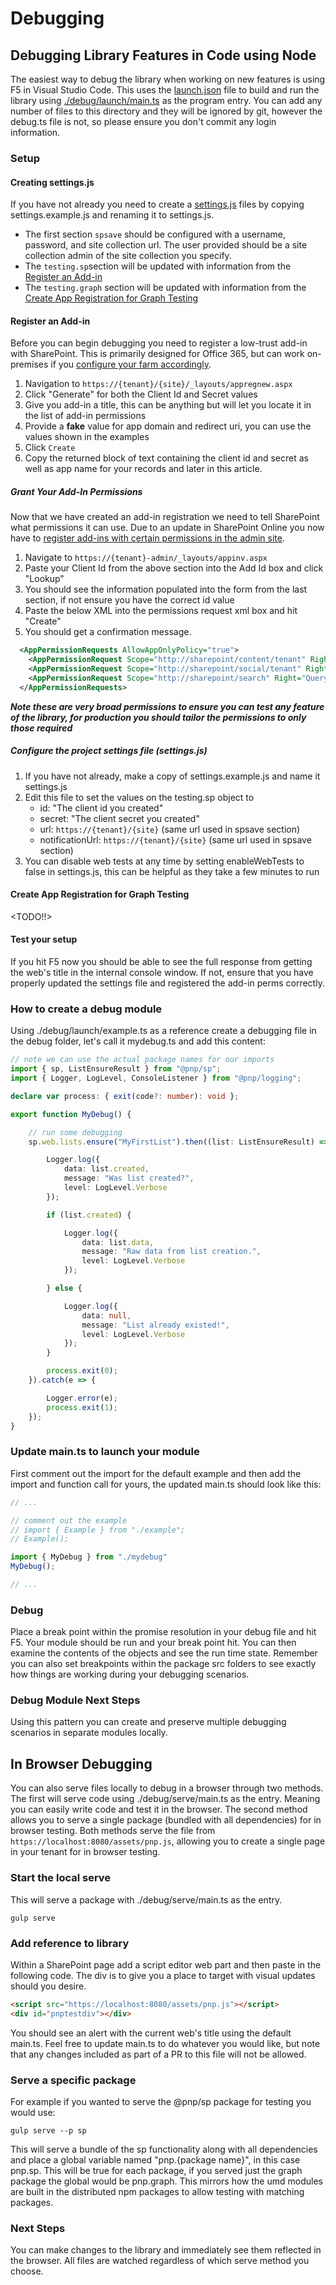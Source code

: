 # Debugging

## Debugging Library Features in Code using Node

The easiest way to debug the library when working on new features is using F5 in Visual Studio Code. This uses the [launch.json](https://github.com/pnp/pnpjs/blob/master/.vscode/launch.json) file to build and run the library using [./debug/launch/main.ts](https://github.com/pnp/pnpjs/blob/master/debug/launch/main.ts) as the program entry. You can add any number of files to this directory and they will be ignored by git, however the debug.ts file is not, so please ensure you don't commit any login information.

### Setup

#### Creating settings.js

If you have not already you need to create a [settings.js](./concepts/settings.md) files by copying settings.example.js and renaming it to settings.js.

- The first section `spsave` should be configured with a username, password, and site collection url. The user provided should be a site collection admin of the site collection you specify.
- The `testing.sp`section will be updated with information from the [Register an Add-in](#register_an_add-in)
- The `testing.graph` section will be updated with information from the [Create App Registration for Graph Testing](#create_app_registration_for_graph_testing)

#### Register an Add-in

Before you can begin debugging you need to register a low-trust add-in with SharePoint. This is primarily designed for Office 365, but can work on-premises if you [configure your farm accordingly](https://msdn.microsoft.com/en-us/library/office/dn155905.aspx).

1. Navigation to `https://{tenant}/{site}/_layouts/appregnew.aspx`
2. Click "Generate" for both the Client Id and Secret values
3. Give you add-in a title, this can be anything but will let you locate it in the list of add-in permissions
4. Provide a **fake** value for app domain and redirect uri, you can use the values shown in the examples
5. Click `Create`
6. Copy the returned block of text containing the client id and secret as well as app name for your records and later in this article.

##### Grant Your Add-In Permissions

Now that we have created an add-in registration we need to tell SharePoint what permissions it can use. Due to an update in SharePoint Online you now have to [register add-ins with certain permissions in the admin site](https://msdn.microsoft.com/en-us/pnp_articles/how-to-provide-add-in-app-only-tenant-administrative-permissions-in-sharepoint-online).

1. Navigate to `https://{tenant}-admin/_layouts/appinv.aspx`
2. Paste your Client Id from the above section into the Add Id box and click "Lookup"
3. You should see the information populated into the form from the last section, if not ensure you have the correct id value
4. Paste the below XML into the permissions request xml box and hit "Create"
5. You should get a confirmation message.

```XML
  <AppPermissionRequests AllowAppOnlyPolicy="true">
    <AppPermissionRequest Scope="http://sharepoint/content/tenant" Right="FullControl" />
    <AppPermissionRequest Scope="http://sharepoint/social/tenant" Right="FullControl" />
    <AppPermissionRequest Scope="http://sharepoint/search" Right="QueryAsUserIgnoreAppPrincipal" />
  </AppPermissionRequests>
```

**_Note these are very broad permissions to ensure you can test any feature of the library, for production you should tailor the permissions to only those required_**

##### Configure the project settings file (settings.js)

1. If you have not already, make a copy of settings.example.js and name it settings.js
2. Edit this file to set the values on the testing.sp object to
    - id: "The client id you created"
    - secret: "The client secret you created"
    - url: `https://{tenant}/{site}` (same url used in spsave section)
    - notificationUrl: `https://{tenant}/{site}` (same url used in spsave section)
3. You can disable web tests at any time by setting enableWebTests to false in settings.js, this can be helpful as they take a few minutes to run

#### Create App Registration for Graph Testing

<TODO!!>

#### Test your setup

If you hit F5 now you should be able to see the full response from getting the web's title in the internal console window. If not, ensure that you have properly updated the settings file and registered the add-in perms correctly.

### How to create a debug module

Using ./debug/launch/example.ts as a reference create a debugging file in the debug folder, let's call it mydebug.ts and add this content:

```TypeScript
// note we can use the actual package names for our imports
import { sp, ListEnsureResult } from "@pnp/sp";
import { Logger, LogLevel, ConsoleListener } from "@pnp/logging";

declare var process: { exit(code?: number): void };

export function MyDebug() {

    // run some debugging
    sp.web.lists.ensure("MyFirstList").then((list: ListEnsureResult) => {

        Logger.log({
            data: list.created,
            message: "Was list created?",
            level: LogLevel.Verbose
        });

        if (list.created) {

            Logger.log({
                data: list.data,
                message: "Raw data from list creation.",
                level: LogLevel.Verbose
            });

        } else {

            Logger.log({
                data: null,
                message: "List already existed!",
                level: LogLevel.Verbose
            });
        }

        process.exit(0);
    }).catch(e => {

        Logger.error(e);
        process.exit(1);
    });
}
```

### Update main.ts to launch your module

First comment out the import for the default example and then add the import and function call for yours, the updated main.ts should look like this:

```TypeScript
// ...

// comment out the example
// import { Example } from "./example";
// Example();

import { MyDebug } from "./mydebug"
MyDebug();

// ...
```

### Debug

Place a break point within the promise resolution in your debug file and hit F5. Your module should be run and your break point hit. You can then examine the contents of the objects and see the run time state. Remember you can also set breakpoints within the package src folders to see exactly how things are working during your debugging scenarios.

### Debug Module Next Steps

Using this pattern you can create and preserve multiple debugging scenarios in separate modules locally.

## In Browser Debugging

You can also serve files locally to debug in a browser through two methods. The first will serve code using ./debug/serve/main.ts as the entry. Meaning you can easily
write code and test it in the browser. The second method allows you to serve a single package (bundled with all dependencies) for in browser testing. Both methods serve
the file from `https://localhost:8080/assets/pnp.js`, allowing you to create a single page in your tenant for in browser testing.

### Start the local serve

This will serve a package with ./debug/serve/main.ts as the entry.

`gulp serve`

### Add reference to library

Within a SharePoint page add a script editor web part and then paste in the following code. The div is to give you a place to target with visual updates should you desire.

```HTML
<script src="https://localhost:8080/assets/pnp.js"></script>
<div id="pnptestdiv"></div>
```

You should see an alert with the current web's title using the default main.ts. Feel free to update main.ts to do whatever you would like, but note that any changes
included as part of a PR to this file will not be allowed.

### Serve a specific package

For example if you wanted to serve the @pnp/sp package for testing you would use:

`gulp serve --p sp`

This will serve a bundle of the sp functionality along with all dependencies and place a global variable named "pnp.{package name}", in this case pnp.sp. This will be
true for each package, if you served just the graph package the global would be pnp.graph. This mirrors how the umd modules are built in the distributed npm packages
to allow testing with matching packages.

### Next Steps

You can make changes to the library and immediately see them reflected in the browser. All files are watched regardless of which serve method you choose.
